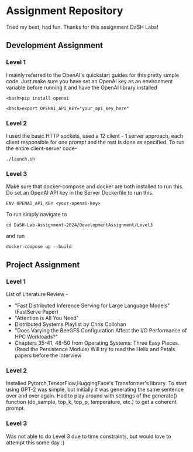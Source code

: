 # Assignment Repository
Tried my best, had fun. Thanks for this assignment DaSH Labs! 
## Development Assignment

### Level 1

I mainly referred to the OpenAI's quickstart guides for this pretty simple code.
Just make sure you have set an OpenAI key as an environment variable before running it and have the OpenAI library installed
```
<bash>pip install openai
```
```
<bash>export OPENAI_API_KEY="your_api_key_here"
```

### Level 2
I used the basic HTTP sockets, used a 12 client - 1 server approach, each client responsible for one prompt and the rest is done as specified. 
To run the entire client-server code- 
```
./launch.sh
```

### Level 3

Make sure that docker-compose and docker are both installed to run this. Do set an OpenAI API key in the Server Dockerfile to run this. 

```
ENV OPENAI_API_KEY <your-openai-key>
```

To run simply navigate to
```
cd DaSH-Lab-Assignment-2024/DevelopmentAssignment/Level3
```
and run
```
docker-compose up --build 
```

## Project Assignment

### Level 1

List of Literature Review - 
+ "Fast Distributed Inference Serving for Large Language Models" (FastServe Paper)
+ "Attention is All You Need"
+ Distributed Systems Playlist by Chris Collohan
+ "Does Varying the BeeGFS Configuration Affect the I/O Performance of HPC Workloads?" 
+ Chapters 35-41, 48-50 from Operating Systems: Three Easy Pieces. (Read the Persistence Module)
Will try to read the Helix and Petals papers before the interview
  
  
 
### Level 2

Installed Pytorch,TensorFlow,HuggingFace's Transformer's library. To start using GPT-2 was simple, but initially it was generating the same sentence over and over again. Had to play around with settings of the generate() function (do_sample, top_k, top_p, temperature, etc.) to get a coherent prompt. 

### Level 3

Was not able to do Level 3 due to time constraints, but would love to attempt this some day :)

